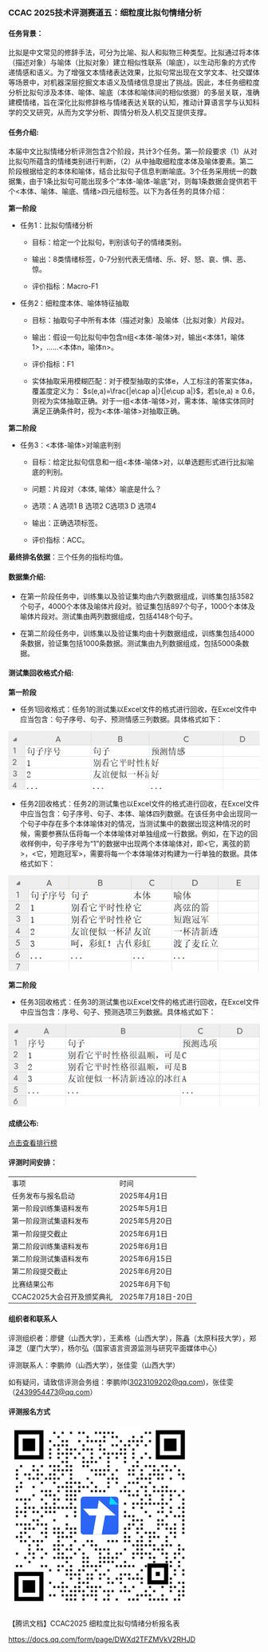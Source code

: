 ### CCAC 2025技术评测赛道五：细粒度比拟句情绪分析

#### 任务背景：

比拟是中文常见的修辞手法，可分为比喻、拟人和拟物三种类型。比拟通过将本体（描述对象）与喻体（比拟对象）建立相似性联系（喻底），以生动形象的方式传递情感和语义。为了增强文本情绪表达效果，比拟句常出现在文学文本、社交媒体等场景中，对机器深层挖掘文本语义及情绪信息提出了挑战。因此，本任务细粒度分析比拟句涉及本体、喻体、喻底（本体和喻体间的相似依据）的多层关联，准确建模情绪，旨在深化比拟修辞格与情绪表达关联的认知，推动计算语言学与认知科学的交叉研究，从而为文学分析、舆情分析及人机交互提供支撑。

#### 任务介绍:

本届中文比拟情绪分析评测包含2个阶段，共计3个任务。第一阶段要求（1）从对比拟句所蕴含的情绪类别进行判断，（2）从中抽取细粒度本体及喻体要素。第二阶段根据给定的本体和喻体，结合比拟句子信息判断喻底。3个任务采用统一的数据集，由于1条比拟句可能出现多个“本体-喻体-喻底”对，则每1条数据会提供若干个<本体、喻体、喻底、情绪>四元组标签。以下为各任务的具体介绍：

**第一阶段**

- 任务1：比拟句情绪分析

   - 目标：给定一个比拟句，判别该句子的情绪类别。

   - 输出：8类情绪标签，0-7分别代表无情绪、乐、好、怒、哀、惧、恶、惊。

   - 评价指标：Macro-F1


- 任务2：细粒度本体、喻体特征抽取

   - 目标：抽取句子中所有本体（描述对象）及喻体（比拟对象）片段对。

    - 输出：假设一句比拟句中包含n组<本体-喻体>对，输出<本体1，喻体1>，......<本体n，喻体n>。

   - 评价指标：F1
   
   - 实体抽取采用模糊匹配：对于模型抽取的实体e，人工标注的答案实体a，覆盖度定义为： $s(e,a)=\frac{|e\cap a|}{|e\cup a|}$，若s(e,a) ≥ 0.6，则视为实体抽取正确。对于一组<本体-喻体>对，需本体、喻体实体同时满足正确条件时，视为<本体-喻体>对抽取正确。

**第二阶段**

- 任务3：<本体-喻体>对喻底判别

   - 目标：给定比拟句信息和一组<本体-喻体>对，以单选题形式进行比拟喻底的判别。

   - 问题：片段对〈本体, 喻体〉喻底是什么？

   - 选项：A 选项1 B 选项2 C选项3 D 选项4

   - 输出：正确选项标签。

   - 评价指标：ACC。

**最终排名依据**：三个任务的指标均值。

#### 数据集介绍:

- 在第一阶段任务中，训练集以及验证集均由六列数据组成，训练集包括3582个句子，4000个本体及喻体片段对。验证集包括897个句子，1000个本体及喻体片段对。测试集由两列数据组成，包括4148个句子。  

- 在第二阶段任务中，训练集以及验证集均由十列数据组成，训练集包括4000条数据，验证集包括1000条数据。测试集由九列数据组成，包括5000条数据。

#### 测试集回收格式介绍:

**第一阶段**

- 任务1回收格式：任务1的测试集以Excel文件的格式进行回收，在Excel文件中应当包含：句子序号、句子、预测情感三列数据。具体格式如下：

![CCAC2025 细粒度比拟句情绪分析Task1-Recycle.png](https://github.com/sxu-nlp/Bini-EmoAnalysis/blob/main/Task1-Recycle.png)

- 任务2回收格式：任务2的测试集也以Excel文件的格式进行回收，在Excel文件中应当包含：句子序号、句子、本体、喻体四列数据。在该任务中会出现同一个句子中存在多个本体喻体对的情况，当测试集中的数据出现这种情况的时候，需要参赛队伍将每一个本体喻体对单独组成一行数据。例如，在下边的回收样例中，句子序号为“1”的数据中出现两个本体喻体对，即<它，离弦的箭>，<它，短跑冠军>，需要将每一个本体喻体对构建为一行单独的数据。具体格式如下：

![CCAC2025 细粒度比拟句情绪分析Task1-Recycle.png](https://github.com/sxu-nlp/Bini-EmoAnalysis/blob/main/Task2-Recycle.png)

**第二阶段**

- 任务3回收格式：任务3的测试集也以Excel文件的格式进行回收，在Excel文件中应当包含：序号、句子、预测选项三列数据。具体格式如下：

![CCAC2025 细粒度比拟句情绪分析Task1-Recycle.png](https://github.com/sxu-nlp/Bini-EmoAnalysis/blob/main/Task3-Recycle.png)

#### 成绩公布:

[点击查看排行榜](排行榜.md)

#### 评测时间安排：
|                            |                    |
| -------------------------- | ------------------ |
| 事项                       | 时间               |
| 任务发布与报名启动         | 2025年4月1日       |
| 第一阶段训练集语料发布     | 2025年5月1日       |
| 第一阶段测试集语料发布     | 2025年5月20日      |
| 第一阶段提交截止           | 2025年6月1日      |
| 第二阶段训练集语料发布     | 2025年6月1日      |
| 第二阶段测试集语料发布 | 2025年6月15日 |
| 第二阶段提交截止         | 2025年6月20日     |
| 比赛结果公布               | 2025年6月下旬      |
|CCAC2025大会召开及颁奖典礼 | 2025年7月18日-20日|

#### 组织者和联系人

评测组织者：廖健（山西大学），王素格（山西大学），陈鑫（太原科技大学），郑泽芝（厦门大学），杨尔弘（国家语言资源监测与研究平面媒体中心）

评测联系人：李鹏帅（山西大学），张佳雯（山西大学）

如有疑问，请致信评测会务组：李鹏帅(3023109202@qq.com)，张佳雯（2439954473@qq.com）


#### 评测报名方式

![CCAC2025 细粒度比拟句情绪分析报名表二维码.png](https://github.com/sxu-nlp/Bini-EmoAnalysis/blob/main/baoming.png)

【腾讯文档】CCAC2025 细粒度比拟句情绪分析报名表

https://docs.qq.com/form/page/DWXd2TFZMVkV2RHJD
